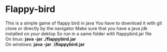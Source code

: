 # Flappy-bird
This is a simple game of flappy bird in java
You have to download it with git clone or directly by the navigator
Make sure that you have a java jdk installed on your dektop
So run in a same folder with flappybird.jar file
    <br>
    On linux: <strong>java -jar ./flappybird.jar</strong>
    <br>
    On windows: <strong>java -jar .\flappybird.jar</strong>
    <br>


